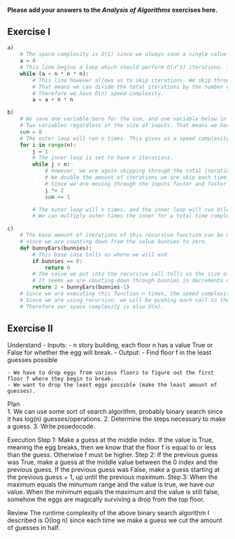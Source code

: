 #### Please add your answers to the ***Analysis of  Algorithms*** exercises here.

## Exercise I

```python
a)  
    # The space complexity is O(1) since we always save a single value regardless of the size of the input.
    a = 0
    # This line begins a loop which should perform O(n^3) iterations. This is polynomial time complexity, really bad.
    while (a < n * n * n):
        # This line however allows us to skip iterations. We skip through the n^3 total loops in steps of n^2 iterations.
        # That means we can divide the total iterations by the number of iterations we skip. n^3/n^2 = n
        # Therefore we have O(n) speed complexity.
        a = a + n * n
```

```python
b)  
    # We save one variable here for the sum, and one variable below in the for loop, j. 
    # Two variables regardless of the size of inputs. That means we have constant space complexity, O(1)
    sum = 0
    # The outer loop will run n times. This gives us a speed complexity of O(n).
    for i in range(n):
        j = 1
        # The inner loop is set to have n iterations.
        while j < n:
            # However, we are again skipping through the total iterations of the inner loops.
            # We double the amount of iterations we are skip each time.
            # Since we are moving through the inputs faster and faster as we go, the speed complexity here is O(log n)
            j *= 2
            sum += 1

        # The outer loop will n times, and the inner loop will run O(log n) iterations for each outer loop iteration.
        # We can multiply outer times the inner for a total time complexity of O(n*log(n))
```


```python
c)  
    # The base amount of iterations of this recursive function can be measured by the number input bunnies,
    # since we are counting down from the value bunnies to zero.
    def bunnyEars(bunnies):
        # This base case tells us where we will end.
        if bunnies == 0:
            return 0
        # The value we put into the recursive call tells us the size of the steps we will take through the base number of iterations.
        # It seems we are counting down through bunnies in decrements of one, which means we complete n iterations in total.
        return 2 + bunnyEars(bunnies-1)
    # Since we are executing this function n times, the speed complexity will be O(n)
    # Since we are using recursion, we will be pushing each call to the call stack, building up the call stack to n total calls.
    # Therefore our space complexity is also O(n).
```

## Exercise II

Understand
    - Inputs:
    - n story building, each floor n has a value True or False for whether the egg will break.
    - Output:
    - Find floor f in the least guesses possible

    - We have to drop eggs from various floors to figure out the first floor f where they begin to break.
    - We want to drop the least eggs possible (make the least amount of guesses).

Plan   
    1. We can use some sort of search algorithm, probably binary search since it has log(n) guesses/operations.
    2. Determine the steps necessary to make a guess.
    3. Write psuedocode.

Execution
    Step 1: Make a guess at the middle index. If the value is True, meaning the egg breaks, then we know that the floor f is
    equal to or less than the guess. Otherwise f must be higher.
    Step 2: If the previous guess was True, make a guess at the middle value between the 0 index and the previous guess.
            If the previous guess was False, make a guess starting at the previous guess + 1, up until the previous maximum.
    Step 3: When the maximum equals the minumum range and the value is true, we have our value. When the minimum equals the maximum and the value is still false, somehow the eggs are magically surviving a drop from the top floor.

Review
    The runtime complexity of the above binary search algorithm I described is O(log n) since each time we make a guess we cut the amount of guesses in half.

